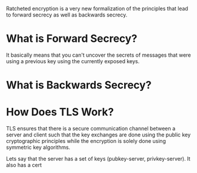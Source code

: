 Ratcheted encryption is a very new formalization of the principles that lead to forward secrecy as well as backwards secrecy.
# What is Forward Secrecy?
It basically means that you can't uncover the secrets of messages that were using a previous key using the currently exposed keys.
# What is Backwards Secrecy?
# How Does TLS Work?
TLS ensures that there is a secure communication channel between a server and client such that the key exchanges are done using the public key cryptographic principles while the encryption is solely done using symmetric key algorithms.

Lets say that the server has a set of keys (pubkey-server, privkey-server). It also has a cert
